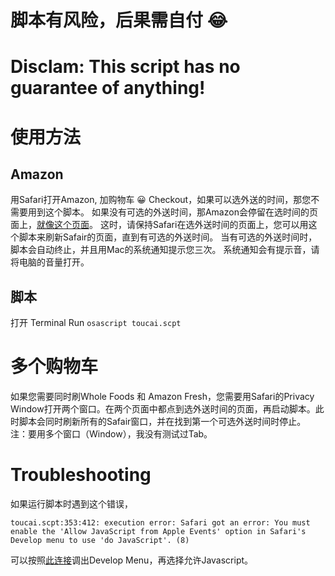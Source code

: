 # 脚本有风险，后果需自付 😂
# Disclam: This script has no guarantee of anything!

# 使用方法
## Amazon
用Safari打开Amazon, 加购物车 😀
Checkout，如果可以选外送的时间，那您不需要用到这个脚本。
如果没有可选的外送时间，那Amazon会停留在选时间的页面上，[就像这个页面](https://github.com/BohanHsu/toucai/blob/master/doc/amazon_page.png)。
这时，请保持Safari在选外送时间的页面上，您可以用这个脚本来刷新Safair的页面，直到有可选的外送时间。
当有可选的外送时间时，脚本会自动终止，并且用Mac的系统通知提示您三次。
系统通知会有提示音，请将电脑的音量打开。

## 脚本
打开 Terminal
Run `osascript toucai.scpt`

# 多个购物车
如果您需要同时刷Whole Foods 和 Amazon Fresh，您需要用Safari的Privacy Window打开两个窗口。在两个页面中都点到选外送时间的页面，再启动脚本。此时脚本会同时刷新所有的Safair窗口，并在找到第一个可选外送时间时停止。
注：要用多个窗口（Window），我没有测试过Tab。

# Troubleshooting
如果运行脚本时遇到这个错误，
````
toucai.scpt:353:412: execution error: Safari got an error: You must enable the 'Allow JavaScript from Apple Events' option in Safari's Develop menu to use 'do JavaScript'. (8)
````
可以按照[此连接](https://osxdaily.com/2011/11/03/enable-the-develop-menu-in-safari/)调出Develop Menu，再选择允许Javascript。

